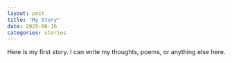 ```yaml
---
layout: post
title: "My Story"
date: 2025-06-16
categories: stories
---
```


Here is my first story. I can write my thoughts, poems, or anything else here.
